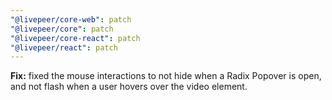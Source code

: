 ```yaml
---
"@livepeer/core-web": patch
"@livepeer/core": patch
"@livepeer/core-react": patch
"@livepeer/react": patch
---
```


**Fix:** fixed the mouse interactions to not hide when a Radix Popover is open, and not flash when a user hovers over the video element.
